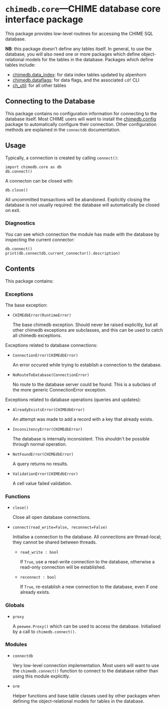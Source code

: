 # `chimedb.core`—CHIME database core interface package

This package provides low-level routines for accessing the CHIME SQL database.

**NB**: this package doesn't define any tables itself.  In general, to use the
database, you will also need one or more packages which define object-relational
models for the tables in the database.  Packages which define tables include:

* [chimedb.data_index](https://github.com/chime-experiment/chimedb_di): for data
    index tables updated by alpenhorn
* [chimedb.dataflags](https://github.com/chime-experiment/chimedb_dataflags):
    for data flags, and the associated `cdf` CLI
* [ch_util](https://bitbucket.org/chime/ch_util): for all other tables

## Connecting to the Database

This package contains no configuration information for connecting to the
database itself.  Most CHIME users will want to install the
[chimedb.config](https://github.com/chime-experiment/chimedb_config) package
to automatically configure their connection.  Other configuration methods
are explained in the `connectdb` documentation.

## Usage

Typically, a connection is created by calling `connect()`:
```
import chimedb.core as db
db.connect()
```

A connecton can be closed with:
```
db.close()
```
All uncommitted transactions will be abandoned.  Explicitly closing the database is not usually required: the database will automatically be closed on exit.

### Diagnostics
You can see which connection the module has made with the database by inspecting the current connector:
```
db.connect()
print(db.connectdb.current_connector().description)
```

## Contents

This package contains:

### Exceptions

The base exception:

* `CHIMEdbError(RuntimeError)`

  The base chimedb exception.  Should never be raised explicitly,
  but all other chimedb exceptions are subclasses, and this can
  be used to catch all chimedb exceptions.

Exceptions related to database connections:

* `ConnectionError(CHIMEdbError)`

   An error occured while trying to establish a connection to the database.

* `NoRouteToDatabase(ConnectionError)`

  No route to the database server could be found.  This is a subclass of the
  more generic ConnectionError exception.

Exceptions related to database operations (queries and updates):

* `AlreadyExistsError(CHIMEdbError)`

  An attempt was made to add a record with a key that already
  exists.

* `InconsitencyError(CHIMEdbError)`

  The database is internally inconsistent.  This shouldn't
  be possible through normal operation.

* `NotFoundError(CHIMEdbError)`

  A query returns no results.

* `ValidationError(CHIMEdbError)`

  A cell value failed validation.

### Functions

* `close()`

  Close all open database connections.

* `connect(read_write=False, reconnect=False)`

  Initialise a connection to the database.  All connections are
  thread-local; they cannot be shared between threads.

  * `read_write : bool`

    If `True`, use a read-write connection to the database, otherwise
    a read-only connection will be established.

  * `reconnect : bool`

    If `True`, re-establish a new connection to the database, even if
    one already exists.

### Globals

* `proxy`

  A `peewee.Proxy()` which can be used to access the database.  Initialised by a
  call to `chimedb.connect()`.

### Modules

* `connectdb`

  Very low-level connection implementation.  Most users will want to use the
  `chimedb.connect()` function to connect to the database rather than using this
  module explicitly.

* `orm`

  Helper functions and base table classes used by other packages when defining
  the object-relational models for tables in the database.
